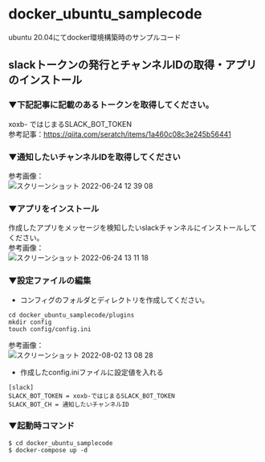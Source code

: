# docker_ubuntu_samplecode
ubuntu 20.04にてdocker環境構築時のサンプルコード

## slackトークンの発行とチャンネルIDの取得・アプリのインストール

### ▼下記記事に記載のあるトークンを取得してください。  
xoxb- ではじまるSLACK_BOT_TOKEN  
参考記事：https://qiita.com/seratch/items/1a460c08c3e245b56441

### ▼通知したいチャンネルIDを取得してください  
参考画像：  
![スクリーンショット 2022-06-24 12 39 08](https://git.dmm.com/storage/user/1436/files/78ad8d0e-edfe-47bc-8bbe-0355b54f4ad3)

### ▼アプリをインストール
作成したアプリをメッセージを検知したいslackチャンネルにインストールしてください。  
参考画像：  
![スクリーンショット 2022-06-24 13 11 18](https://git.dmm.com/storage/user/1436/files/86aea77e-ac2b-4143-a414-4b1c331d920c)

### ▼設定ファイルの編集 
* コンフィグのフォルダとディレクトリを作成してください。
```
cd docker_ubuntu_samplecode/plugins
mkdir config
touch config/config.ini
```  
参考画像：  
![スクリーンショット 2022-08-02 13 08 28](https://git.dmm.com/storage/user/1436/files/4d9b53c4-9295-4465-aa20-af3ef8e75616)


* 作成したconfig.iniファイルに設定値を入れる

```
[slack]
SLACK_BOT_TOKEN = xoxb-ではじまるSLACK_BOT_TOKEN 
SLACK_BOT_CH = 通知したいチャンネルID
```

### ▼起動時コマンド  
```
$ cd docker_ubuntu_samplecode
$ docker-compose up -d
```
